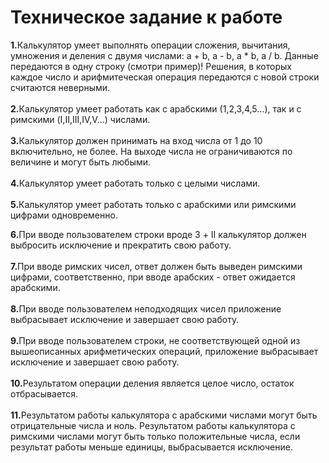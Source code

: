 <h1>Техническое задание к работе</h1>
<b>1.</b>Калькулятор умеет выполнять операции сложения, вычитания, умножения и деления с двумя числами: a + b, a - b, a * b, a / b. Данные передаются в одну строку (смотри пример)! Решения, в которых каждое число и арифмитеческая операция передаются с новой строки считаются неверными.</br>
</br>
<b>2.</b>Калькулятор умеет работать как с арабскими (1,2,3,4,5…), так и с римскими (I,II,III,IV,V…) числами.</br>
</br>
<b>3.</b>Калькулятор должен принимать на вход числа от 1 до 10 включительно, не более. На выходе числа не ограничиваются по величине и могут быть любыми.</br>
</br>
<b>4.</b>Калькулятор умеет работать только с целыми числами.</br>
</br>
<b>5.</b>Калькулятор умеет работать только с арабскими или римскими цифрами одновременно.</br>

  <b>6.</b>При вводе пользователем строки вроде 3 + II калькулятор должен выбросить исключение и прекратить свою работу.</br>
</br>
<b>7.</b>При вводе римских чисел, ответ должен быть выведен римскими цифрами, соответственно, при вводе арабских - ответ ожидается арабскими.</br>
</br>
<b>8.</b>При вводе пользователем неподходящих чисел приложение выбрасывает исключение и завершает свою работу.</br>
</br>
<b>9.</b>При вводе пользователем строки, не соответствующей одной из вышеописанных арифметических операций, приложение выбрасывает исключение и завершает свою работу. </br>
</br>
<b>10.</b>Результатом операции деления является целое число, остаток отбрасывается.</br>
</br>
<b>11.</b>Результатом работы калькулятора с арабскими числами могут быть отрицательные числа и ноль. Результатом работы калькулятора с римскими числами могут быть только положительные числа, если результат работы меньше единицы, выбрасывается исключение.</br>
